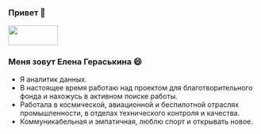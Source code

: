 ### Привет 👋

 <a href="https://t.me/lenkaoo">
<img src="https://grushinfestival.ru/wp-content/uploads/2023/04/telegram.png" Width="100" Height="40">
 </a>

   ### Меня зовут Елена Гераськина 😄
- Я аналитик данных.
- В настоящее время работаю над проектом для благотворительного фонда и нахожусь в активном поиске работы.
- Работала в космической, авиационной и беспилотной отраслях промышленности, в отделах технического контроля и качества.
- Коммуникабельная и эмпатичная, люблю спорт и открывать новое.

<!--
**lenkaoo/lenkaoo** is a ✨ _special_ ✨ repository because its `README.md` (this file) appears on your GitHub profile.

Here are some ideas to get you started:

- 🔭 I’m currently working on ...
- 🌱 I’m currently learning ...
- 👯 I’m looking to collaborate on ...
- 🤔 I’m looking for help with ...
- 💬 Ask me about ...
- 📫 How to reach me: ...
- 😄 Pronouns: ...
- ⚡ Fun fact: ...
-->





